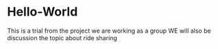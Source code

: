 # Hello-World
This is a trial from the project we are working as a group
WE will also be discussion the topic about ride sharing
